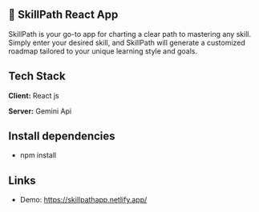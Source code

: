 



## 🚀 SkillPath React App
SkillPath is your go-to app for charting a clear path to mastering any skill. Simply enter your desired skill, and SkillPath will generate a customized roadmap tailored to your unique learning style and goals.


## Tech Stack

**Client:** React js

**Server:** Gemini Api


## Install dependencies

 - npm install


## Links

 - Demo: https://skillpathapp.netlify.app/
